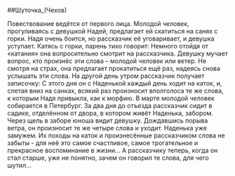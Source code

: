 ##Шуточка_(Чехов)


Повествование ведётся от первого лица.
Молодой человек, прогуливаясь с девушкой Надей, предлагает ей скатиться на санях с горки. Надя очень боится, но рассказчик её уговаривает, и девушка уступает. Катясь с горки, парень тихо говорит:
Немного отойдя от «катания» она вопросительно смотрит на рассказчика. Девушку мучает вопрос, кто произнёс эти слова – молодой человек или ветер. Не смотря на страх, она предлагает прокатиться ещё раз, надеясь снова услышать эти слова.
На другой день утром рассказчик получает записочку:
С этого дня он с Наденькой каждый день ходит на каток, и, слетая вниз на санках, всякий раз произносит вполголоса те же слова, к которым Надя привыкла, как к морфию.
В марте молодой человек собирается в Петербург. За два дня до отъезда рассказчик сидит в садике, отделённом от двора, в котором живёт Наденька, забором. Через щель в заборе юноша видит девушку. Дождавшись порыва ветра, он произносит те же четыре слова и уходит.
Наденька уже замужем. Их походы на каток и произнесённые рассказчиком слова не забыты - для неё это самое счастливое, самое трогательное и прекрасное воспоминание в жизни...
А рассказчику теперь, когда он стал старше, уже не понятно, зачем он говорил те слова, для чего шутил...

